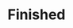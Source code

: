 ---
title: Finished
layout: collection
permalink: /finished/
collection: finished
entries_layout: grid
classes: wide
---